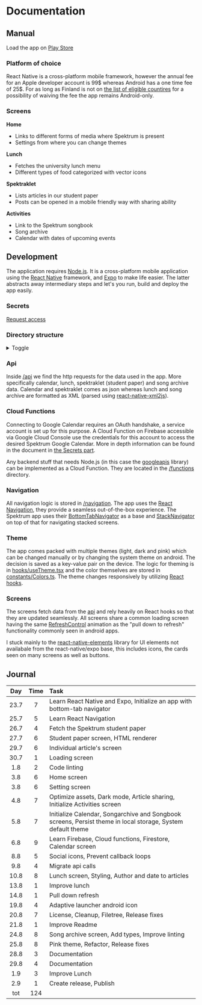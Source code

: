 
# Documentation

## Manual

Load the app on [Play Store](https://play.google.com/store/apps/details?id=fi.spektrum.app)

### Platform of choice

React Native is a cross-platform mobile framework, however the annual fee for an Apple developer account is 99$ whereas Android has a one time fee of 25$. For as long as Finland is not on [the list of eligible countires](https://developer.apple.com/support/membership-fee-waiver/) for a possibility of waiving the fee the app remains Android-only.

### Screens

**Home**

- Links to different forms of media where Spektrum is present
- Settings from where you can change themes

**Lunch**

- Fetches the university lunch menu
- Different types of food categorized with vector icons

**Spektraklet**

- Lists articles in our student paper
- Posts can be opened in a mobile friendly way with sharing ability

**Activities**

- Link to the Spektrum songbook
- Song archive
- Calendar with dates of upcoming events

## Development

The application requires [Node.js](https://nodejs.org/). It is a cross-platform mobile application using the [React Native](https://reactnative.dev) framework, and [Expo](https://expo.io) to make life easier. The latter abstracts away intermediary steps and let's you run, build and deploy the app easily.

### Secrets

[Request access](https://drive.google.com/drive/folders/1yFhN1mDozLJanYhJHctUY1VYy11xgXvR?usp=sharing)

### Directory structure

<details>
<summary>Toggle</summary>
<p>

```
.
├── api
│   ├── calendar.ts
│   ├── lunch.ts
│   ├── songArchive.ts
│   └── spektraklet.ts
├── assets
│   ├── icon.png
│   ├── launcher.png
│   ├── logo-black.png
│   ├── logo-pink.png
│   └── logo-white.png
├── components
│   └── Themed.tsx
├── constants
│   ├── Colors.ts
│   ├── Layout.ts
│   └── Lunch.ts
├── functions
│   ├── credentials.json
│   ├── index.js
│   ├── package.json
│   └── package-lock.json
├── hooks
│   ├── useCachedResources.ts
│   ├── useFirestore.ts
│   ├── useStorage.ts
│   └── useTheme.tsx
├── navigation
│   ├── BottomTabNavigator.tsx
│   └── index.tsx
├── screens
│   ├── Activities
│   │   ├── ActivitiesScreen.tsx
│   │   ├── CalendarScreen.tsx
│   │   └── SongArchiveScreen.tsx
│   ├── Home
│   │   ├── HomeScreen.tsx
│   │   └── SettingsScreen.tsx
│   ├── Lunch
│   │   └── LunchScreen.tsx
│   ├── Spektraklet
│   │   ├── PostScreen.tsx
│   │   └── SpektrakletScreen.tsx
│   ├── LoadingScreen.tsx
│   └── NotFoundScreen.tsx
├── app.jks
├── app.json
├── App.tsx
├── babel.config.js
├── documentation.md
├── env.json
├── firebase.json
├── LICENSE
├── package.json
├── package-lock.json
├── README.md
├── tsconfig.json
└── types.tsx
```

</p>
</details>

### Api

Inside [/api](/api) we find the http requests for the data used in the app. More specifically calendar, lunch, spektraklet (student paper) and song archive data. Calendar and spektraklet comes as json whereas lunch and song archive are formatted as XML (parsed using [react-native-xml2js](https://www.npmjs.com/package/react-native-xml2js)).

### Cloud Functions

Connecting to Google Calendar requires an OAuth handshake, a service account is set up for this purpose. A Cloud Function on Firebase accessible via Google Cloud Console use the credentials for this account to access the desired Spektrum Google Calendar. More in depth information can be found in the document in [the Secrets part](#Secrets).

Any backend stuff that needs Node.js (in this case the [googleapis](https://www.npmjs.com/package/googleapis) library) can be implemented as a Cloud Function. They are located in the [/functions](/functions) directory.

### Navigation

All navigation logic is stored in [/navigation](/navigation). The app uses the [React Navigation](https://reactnavigation.org), they provide a seamless out-of-the-box experience. The Spektrum app uses their [BottomTabNavigator](https://reactnavigation.org/docs/bottom-tab-navigator) as a base and [StackNavigator](https://reactnavigation.org/docs/stack-navigator) on top of that for navigating stacked screens.

### Theme

The app comes packed with multiple themes (light, dark and pink) which can be changed manually or by changing the system theme on android. The decision is saved as a key-value pair on the device. The logic for theming is in [hooks/useTheme.tsx](/hooks/useTheme.tsx) and the color themselves are stored in [constants/Colors.ts](/constants/Colors.ts). The theme changes responsively by utilizing [React hooks](https://reactjs.org/docs/hooks-overview.html).

### Screens

The screens fetch data from the [api](#api) and rely heavily on React hooks so that they are updated seamlessly. All screens share a common loading screen having the same [RefreshControl](https://reactnative.dev/docs/refreshcontrol) animation as the "pull down to refresh" functionality commonly seen in android apps.

I stuck mainly to the [react-native-elements](https://www.npmjs.com/package/react-native-elements) library for UI elements not availabale from the react-native/expo base, this includes icons, the cards seen on many screens as well as buttons.

## Journal

| Day | Time | Task |
|:---:|:----:|:-----|
| 23.7 | 7   | Learn React Native and Expo, Initialize an app with bottom-tab navigator |
| 25.7 | 5   | Learn React Navigation |
| 26.7 | 4   | Fetch the Spektrum student paper |
| 27.7 | 6   | Student paper screen, HTML renderer |
| 29.7 | 6   | Individual article's screen |
| 30.7 | 1   | Loading screen |
| 1.8  | 2   | Code linting |
| 3.8  | 6   | Home screen |
| 3.8  | 6   | Setting screen |
| 4.8  | 7   | Optimize assets, Dark mode, Article sharing, Initialize Activities screen |
| 5.8  | 7   | Initialize Calendar, Songarchive and Songbook screens, Persist theme in local storage, System default theme |
| 6.8  | 9   | Learn Firebase, Cloud functions, Firestore, Calendar screen |
| 8.8  | 5   | Social icons, Prevent callback loops |
| 9.8  | 4   | Migrate api calls |
| 10.8 | 8   | Lunch screen, Styling, Author and date to articles |
| 13.8 | 1   | Improve lunch |
| 14.8 | 1   | Pull down refresh |
| 19.8 | 4   | Adaptive launcher android icon |
| 20.8 | 7   | License, Cleanup, Filetree, Release fixes |
| 21.8 | 1   | Improve Readme |
| 24.8 | 8   | Song archive screen, Add types, Improve linting |
| 25.8 | 8   | Pink theme, Refactor, Release fixes |
| 28.8 | 3   | Documentation |
| 29.8 | 4   | Documentation |
| 1.9  | 3   | Improve Lunch |
| 2.9  | 1   | Create release, Publish |
| tot  | 124  || 
